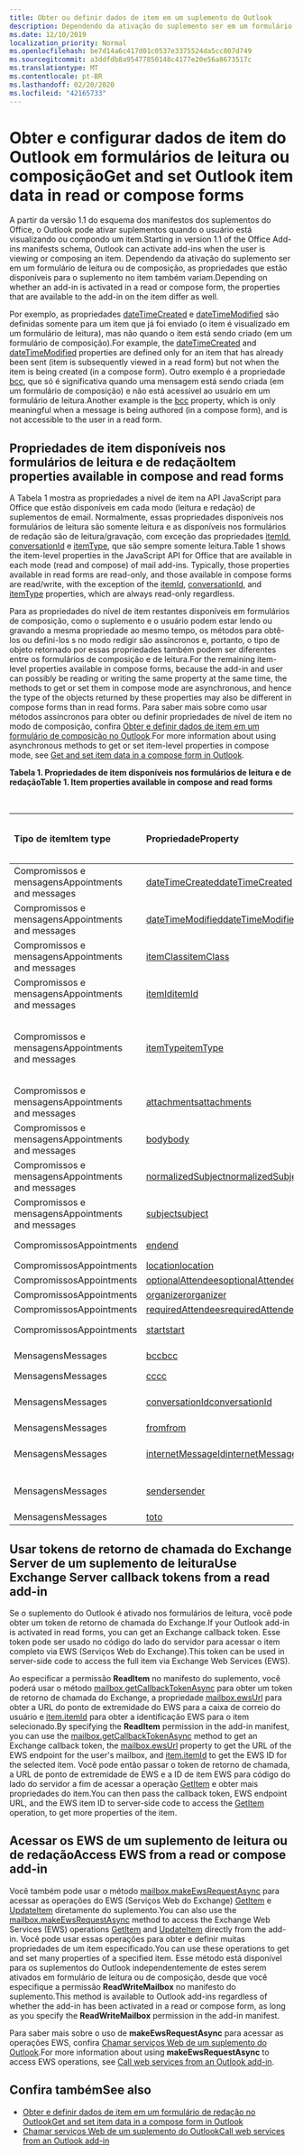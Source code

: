 ```yaml
---
title: Obter ou definir dados de item em um suplemento do Outlook
description: Dependendo da ativação do suplemento ser em um formulário de leitura ou de composição, as propriedades que estão disponíveis para o suplemento no item variam.
ms.date: 12/10/2019
localization_priority: Normal
ms.openlocfilehash: be7d14a6c417d01c0537e3375524da5cc807d749
ms.sourcegitcommit: a3ddfdb8a95477850148c4177e20e56a8673517c
ms.translationtype: MT
ms.contentlocale: pt-BR
ms.lasthandoff: 02/20/2020
ms.locfileid: "42165733"
---
```

# <a name="get-and-set-outlook-item-data-in-read-or-compose-forms"></a><span data-ttu-id="42f4e-103">Obter e configurar dados de item do Outlook em formulários de leitura ou composição</span><span class="sxs-lookup"><span data-stu-id="42f4e-103">Get and set Outlook item data in read or compose forms</span></span>

<span data-ttu-id="42f4e-104">A partir da versão 1.1 do esquema dos manifestos dos suplementos do Office, o Outlook pode ativar suplementos quando o usuário está visualizando ou compondo um item.</span><span class="sxs-lookup"><span data-stu-id="42f4e-104">Starting in version 1.1 of the Office Add-ins manifests schema, Outlook can activate add-ins when the user is viewing or composing an item.</span></span> <span data-ttu-id="42f4e-105">Dependendo da ativação do suplemento ser em um formulário de leitura ou de composição, as propriedades que estão disponíveis para o suplemento no item também variam.</span><span class="sxs-lookup"><span data-stu-id="42f4e-105">Depending on whether an add-in is activated in a read or compose form, the properties that are available to the add-in on the item differ as well.</span></span>

<span data-ttu-id="42f4e-106">Por exemplo, as propriedades [dateTimeCreated](../reference/objectmodel/preview-requirement-set/office.context.mailbox.item.md#properties) e [dateTimeModified](../reference/objectmodel/preview-requirement-set/office.context.mailbox.item.md#properties) são definidas somente para um item que já foi enviado (o item é visualizado em um formulário de leitura), mas não quando o item está sendo criado (em um formulário de composição).</span><span class="sxs-lookup"><span data-stu-id="42f4e-106">For example, the [dateTimeCreated](../reference/objectmodel/preview-requirement-set/office.context.mailbox.item.md#properties) and [dateTimeModified](../reference/objectmodel/preview-requirement-set/office.context.mailbox.item.md#properties) properties are defined only for an item that has already been sent (item is subsequently viewed in a read form) but not when the item is being created (in a compose form).</span></span> <span data-ttu-id="42f4e-107">Outro exemplo é a propriedade [bcc](../reference/objectmodel/preview-requirement-set/office.context.mailbox.item.md#properties), que só é significativa quando uma mensagem está sendo criada (em um formulário de composição) e não está acessível ao usuário em um formulário de leitura.</span><span class="sxs-lookup"><span data-stu-id="42f4e-107">Another example is the [bcc](../reference/objectmodel/preview-requirement-set/office.context.mailbox.item.md#properties) property, which is only meaningful when a message is being authored (in a compose form), and is not accessible to the user in a read form.</span></span>

## <a name="item-properties-available-in-compose-and-read-forms"></a><span data-ttu-id="42f4e-108">Propriedades de item disponíveis nos formulários de leitura e de redação</span><span class="sxs-lookup"><span data-stu-id="42f4e-108">Item properties available in compose and read forms</span></span>

<span data-ttu-id="42f4e-109">A Tabela 1 mostra as propriedades a nível de item na API JavaScript para Office que estão disponíveis em cada modo (leitura e redação) de suplementos de email. Normalmente, essas propriedades disponíveis nos formulários de leitura são somente leitura e as disponíveis nos formulários de redação são de leitura/gravação, com exceção das propriedades [itemId](../reference/objectmodel/preview-requirement-set/office.context.mailbox.item.md#properties), [conversationId](../reference/objectmodel/preview-requirement-set/office.context.mailbox.item.md#properties) e [itemType](../reference/objectmodel/preview-requirement-set/office.context.mailbox.item.md#properties), que são sempre somente leitura.</span><span class="sxs-lookup"><span data-stu-id="42f4e-109">Table 1 shows the item-level properties in the JavaScript API for Office that are available in each mode (read and compose) of mail add-ins. Typically, those properties available in read forms are read-only, and those available in compose forms are read/write, with the exception of the [itemId](../reference/objectmodel/preview-requirement-set/office.context.mailbox.item.md#properties), [conversationId](../reference/objectmodel/preview-requirement-set/office.context.mailbox.item.md#properties), and [itemType](../reference/objectmodel/preview-requirement-set/office.context.mailbox.item.md#properties) properties, which are always read-only regardless.</span></span>

<span data-ttu-id="42f4e-110">Para as propriedades do nível de item restantes disponíveis em formulários de composição, como o suplemento e o usuário podem estar lendo ou gravando a mesma propriedade ao mesmo tempo, os métodos para obtê-los ou defini-los s no modo redigir são assíncronos e, portanto, o tipo de objeto retornado por essas propriedades também podem ser diferentes entre os formulários de composição e de leitura.</span><span class="sxs-lookup"><span data-stu-id="42f4e-110">For the remaining item-level properties available in compose forms, because the add-in and user can possibly be reading or writing the same property at the same time, the methods to get or set them in compose mode are asynchronous, and hence the type of the objects returned by these properties may also be different in compose forms than in read forms.</span></span> <span data-ttu-id="42f4e-111">Para saber mais sobre como usar métodos assíncronos para obter ou definir propriedades de nível de item no modo de composição, confira [Obter e definir dados de item em um formulário de composição no Outlook](get-and-set-item-data-in-a-compose-form.md).</span><span class="sxs-lookup"><span data-stu-id="42f4e-111">For more information about using asynchronous methods to get or set item-level properties in compose mode, see [Get and set item data in a compose form in Outlook](get-and-set-item-data-in-a-compose-form.md).</span></span>


<span data-ttu-id="42f4e-112">**Tabela 1. Propriedades de item disponíveis nos formulários de leitura e de redação**</span><span class="sxs-lookup"><span data-stu-id="42f4e-112">**Table 1. Item properties available in compose and read forms**</span></span>

<br/>

|<span data-ttu-id="42f4e-113">**Tipo de item**</span><span class="sxs-lookup"><span data-stu-id="42f4e-113">**Item type**</span></span>|<span data-ttu-id="42f4e-114">**Propriedade**</span><span class="sxs-lookup"><span data-stu-id="42f4e-114">**Property**</span></span>|<span data-ttu-id="42f4e-115">**Tipo de propriedade nos formulários de leitura**</span><span class="sxs-lookup"><span data-stu-id="42f4e-115">**Property type in read forms**</span></span>|<span data-ttu-id="42f4e-116">**Tipo de propriedade em formulários de redação**</span><span class="sxs-lookup"><span data-stu-id="42f4e-116">**Property type in compose forms**</span></span>|
|:-----|:-----|:-----|:-----|
|<span data-ttu-id="42f4e-117">Compromissos e mensagens</span><span class="sxs-lookup"><span data-stu-id="42f4e-117">Appointments and messages</span></span>|[<span data-ttu-id="42f4e-118">dateTimeCreated</span><span class="sxs-lookup"><span data-stu-id="42f4e-118">dateTimeCreated</span></span>](../reference/objectmodel/preview-requirement-set/office.context.mailbox.item.md#properties)|<span data-ttu-id="42f4e-119">Objeto JavaScript **Date**</span><span class="sxs-lookup"><span data-stu-id="42f4e-119">JavaScript **Date** object</span></span>|<span data-ttu-id="42f4e-120">Propriedade não disponível</span><span class="sxs-lookup"><span data-stu-id="42f4e-120">Property not available</span></span>|
|<span data-ttu-id="42f4e-121">Compromissos e mensagens</span><span class="sxs-lookup"><span data-stu-id="42f4e-121">Appointments and messages</span></span>|[<span data-ttu-id="42f4e-122">dateTimeModified</span><span class="sxs-lookup"><span data-stu-id="42f4e-122">dateTimeModified</span></span>](../reference/objectmodel/preview-requirement-set/office.context.mailbox.item.md#properties)|<span data-ttu-id="42f4e-123">Objeto JavaScript **Date**</span><span class="sxs-lookup"><span data-stu-id="42f4e-123">JavaScript **Date** object</span></span>|<span data-ttu-id="42f4e-124">Propriedade não disponível</span><span class="sxs-lookup"><span data-stu-id="42f4e-124">Property not available</span></span>|
|<span data-ttu-id="42f4e-125">Compromissos e mensagens</span><span class="sxs-lookup"><span data-stu-id="42f4e-125">Appointments and messages</span></span>|[<span data-ttu-id="42f4e-126">itemClass</span><span class="sxs-lookup"><span data-stu-id="42f4e-126">itemClass</span></span>](../reference/objectmodel/preview-requirement-set/office.context.mailbox.item.md#properties)|<span data-ttu-id="42f4e-127">String</span><span class="sxs-lookup"><span data-stu-id="42f4e-127">String</span></span>|<span data-ttu-id="42f4e-128">Propriedade não disponível</span><span class="sxs-lookup"><span data-stu-id="42f4e-128">Property not available</span></span>|
|<span data-ttu-id="42f4e-129">Compromissos e mensagens</span><span class="sxs-lookup"><span data-stu-id="42f4e-129">Appointments and messages</span></span>|[<span data-ttu-id="42f4e-130">itemId</span><span class="sxs-lookup"><span data-stu-id="42f4e-130">itemId</span></span>](../reference/objectmodel/preview-requirement-set/office.context.mailbox.item.md#properties)|<span data-ttu-id="42f4e-131">String</span><span class="sxs-lookup"><span data-stu-id="42f4e-131">String</span></span>|<span data-ttu-id="42f4e-132">Propriedade não disponível</span><span class="sxs-lookup"><span data-stu-id="42f4e-132">Property not available</span></span>|
|<span data-ttu-id="42f4e-133">Compromissos e mensagens</span><span class="sxs-lookup"><span data-stu-id="42f4e-133">Appointments and messages</span></span>|[<span data-ttu-id="42f4e-134">itemType</span><span class="sxs-lookup"><span data-stu-id="42f4e-134">itemType</span></span>](../reference/objectmodel/preview-requirement-set/office.context.mailbox.item.md#properties)|<span data-ttu-id="42f4e-135">Cadeia de caracteres na enumeração [ItemType](/javascript/api/outlook/office.mailboxenums.itemtype)</span><span class="sxs-lookup"><span data-stu-id="42f4e-135">String in [ItemType](/javascript/api/outlook/office.mailboxenums.itemtype) enumeration</span></span>|<span data-ttu-id="42f4e-136">Cadeia de caracteres na enumeração [ItemType](/javascript/api/outlook/office.mailboxenums.itemtype) (somente leitura)</span><span class="sxs-lookup"><span data-stu-id="42f4e-136">String in [ItemType](/javascript/api/outlook/office.mailboxenums.itemtype) enumeration (read only)</span></span>|
|<span data-ttu-id="42f4e-137">Compromissos e mensagens</span><span class="sxs-lookup"><span data-stu-id="42f4e-137">Appointments and messages</span></span>|[<span data-ttu-id="42f4e-138">attachments</span><span class="sxs-lookup"><span data-stu-id="42f4e-138">attachments</span></span>](../reference/objectmodel/preview-requirement-set/office.context.mailbox.item.md#properties)|[<span data-ttu-id="42f4e-139">AttachmentDetails</span><span class="sxs-lookup"><span data-stu-id="42f4e-139">AttachmentDetails</span></span>](/javascript/api/outlook/office.attachmentdetails)|<span data-ttu-id="42f4e-140">Propriedade não disponível</span><span class="sxs-lookup"><span data-stu-id="42f4e-140">Property not available</span></span>|
|<span data-ttu-id="42f4e-141">Compromissos e mensagens</span><span class="sxs-lookup"><span data-stu-id="42f4e-141">Appointments and messages</span></span>|[<span data-ttu-id="42f4e-142">body</span><span class="sxs-lookup"><span data-stu-id="42f4e-142">body</span></span>](../reference/objectmodel/preview-requirement-set/office.context.mailbox.item.md#properties)|[<span data-ttu-id="42f4e-143">Body</span><span class="sxs-lookup"><span data-stu-id="42f4e-143">Body</span></span>](/javascript/api/outlook/office.body)|[<span data-ttu-id="42f4e-144">Body</span><span class="sxs-lookup"><span data-stu-id="42f4e-144">Body</span></span>](/javascript/api/outlook/office.body)|
|<span data-ttu-id="42f4e-145">Compromissos e mensagens</span><span class="sxs-lookup"><span data-stu-id="42f4e-145">Appointments and messages</span></span>|[<span data-ttu-id="42f4e-146">normalizedSubject</span><span class="sxs-lookup"><span data-stu-id="42f4e-146">normalizedSubject</span></span>](../reference/objectmodel/preview-requirement-set/office.context.mailbox.item.md#properties)|<span data-ttu-id="42f4e-147">String</span><span class="sxs-lookup"><span data-stu-id="42f4e-147">String</span></span>|<span data-ttu-id="42f4e-148">Propriedade não disponível</span><span class="sxs-lookup"><span data-stu-id="42f4e-148">Property not available</span></span>|
|<span data-ttu-id="42f4e-149">Compromissos e mensagens</span><span class="sxs-lookup"><span data-stu-id="42f4e-149">Appointments and messages</span></span>|[<span data-ttu-id="42f4e-150">subject</span><span class="sxs-lookup"><span data-stu-id="42f4e-150">subject</span></span>](../reference/objectmodel/preview-requirement-set/office.context.mailbox.item.md#properties)|<span data-ttu-id="42f4e-151">String</span><span class="sxs-lookup"><span data-stu-id="42f4e-151">String</span></span>|[<span data-ttu-id="42f4e-152">Subject</span><span class="sxs-lookup"><span data-stu-id="42f4e-152">Subject</span></span>](/javascript/api/outlook/office.subject)|
|<span data-ttu-id="42f4e-153">Compromissos</span><span class="sxs-lookup"><span data-stu-id="42f4e-153">Appointments</span></span>|[<span data-ttu-id="42f4e-154">end</span><span class="sxs-lookup"><span data-stu-id="42f4e-154">end</span></span>](../reference/objectmodel/preview-requirement-set/office.context.mailbox.item.md#properties)|<span data-ttu-id="42f4e-155">Objeto JavaScript **Date**</span><span class="sxs-lookup"><span data-stu-id="42f4e-155">JavaScript **Date** object</span></span>|[<span data-ttu-id="42f4e-156">Time</span><span class="sxs-lookup"><span data-stu-id="42f4e-156">Time</span></span>](/javascript/api/outlook/office.time)|
|<span data-ttu-id="42f4e-157">Compromissos</span><span class="sxs-lookup"><span data-stu-id="42f4e-157">Appointments</span></span>|[<span data-ttu-id="42f4e-158">location</span><span class="sxs-lookup"><span data-stu-id="42f4e-158">location</span></span>](../reference/objectmodel/preview-requirement-set/office.context.mailbox.item.md#properties)|<span data-ttu-id="42f4e-159">String</span><span class="sxs-lookup"><span data-stu-id="42f4e-159">String</span></span>|[<span data-ttu-id="42f4e-160">Location</span><span class="sxs-lookup"><span data-stu-id="42f4e-160">Location</span></span>](/javascript/api/outlook/office.location)|
|<span data-ttu-id="42f4e-161">Compromissos</span><span class="sxs-lookup"><span data-stu-id="42f4e-161">Appointments</span></span>|[<span data-ttu-id="42f4e-162">optionalAttendees</span><span class="sxs-lookup"><span data-stu-id="42f4e-162">optionalAttendees</span></span>](../reference/objectmodel/preview-requirement-set/office.context.mailbox.item.md#properties)|[<span data-ttu-id="42f4e-163">EmailAddressDetails</span><span class="sxs-lookup"><span data-stu-id="42f4e-163">EmailAddressDetails</span></span>](/javascript/api/outlook/office.emailaddressdetails)|[<span data-ttu-id="42f4e-164">Recipients</span><span class="sxs-lookup"><span data-stu-id="42f4e-164">Recipients</span></span>](/javascript/api/outlook/office.recipients)|
|<span data-ttu-id="42f4e-165">Compromissos</span><span class="sxs-lookup"><span data-stu-id="42f4e-165">Appointments</span></span>|[<span data-ttu-id="42f4e-166">organizer</span><span class="sxs-lookup"><span data-stu-id="42f4e-166">organizer</span></span>](../reference/objectmodel/preview-requirement-set/office.context.mailbox.item.md#properties)|[<span data-ttu-id="42f4e-167">EmailAddressDetails</span><span class="sxs-lookup"><span data-stu-id="42f4e-167">EmailAddressDetails</span></span>](/javascript/api/outlook/office.emailaddressdetails)|[<span data-ttu-id="42f4e-168">Organizador</span><span class="sxs-lookup"><span data-stu-id="42f4e-168">Organizer</span></span>](/javascript/api/outlook/office.organizer)|
|<span data-ttu-id="42f4e-169">Compromissos</span><span class="sxs-lookup"><span data-stu-id="42f4e-169">Appointments</span></span>|[<span data-ttu-id="42f4e-170">requiredAttendees</span><span class="sxs-lookup"><span data-stu-id="42f4e-170">requiredAttendees</span></span>](../reference/objectmodel/preview-requirement-set/office.context.mailbox.item.md#properties)|[<span data-ttu-id="42f4e-171">EmailAddressDetails</span><span class="sxs-lookup"><span data-stu-id="42f4e-171">EmailAddressDetails</span></span>](/javascript/api/outlook/office.emailaddressdetails)|[<span data-ttu-id="42f4e-172">Recipients</span><span class="sxs-lookup"><span data-stu-id="42f4e-172">Recipients</span></span>](/javascript/api/outlook/office.recipients)|
|<span data-ttu-id="42f4e-173">Compromissos</span><span class="sxs-lookup"><span data-stu-id="42f4e-173">Appointments</span></span>|[<span data-ttu-id="42f4e-174">start</span><span class="sxs-lookup"><span data-stu-id="42f4e-174">start</span></span>](../reference/objectmodel/preview-requirement-set/office.context.mailbox.item.md#properties)|<span data-ttu-id="42f4e-175">Objeto JavaScript **Date**</span><span class="sxs-lookup"><span data-stu-id="42f4e-175">JavaScript **Date** object</span></span>|[<span data-ttu-id="42f4e-176">Time</span><span class="sxs-lookup"><span data-stu-id="42f4e-176">Time</span></span>](/javascript/api/outlook/office.time)|
|<span data-ttu-id="42f4e-177">Mensagens</span><span class="sxs-lookup"><span data-stu-id="42f4e-177">Messages</span></span>|[<span data-ttu-id="42f4e-178">bcc</span><span class="sxs-lookup"><span data-stu-id="42f4e-178">bcc</span></span>](../reference/objectmodel/preview-requirement-set/office.context.mailbox.item.md#properties)|<span data-ttu-id="42f4e-179">Propriedade não disponível</span><span class="sxs-lookup"><span data-stu-id="42f4e-179">Property not available</span></span>|[<span data-ttu-id="42f4e-180">Destinatários</span><span class="sxs-lookup"><span data-stu-id="42f4e-180">Recipients</span></span>](/javascript/api/outlook/office.recipients)|
|<span data-ttu-id="42f4e-181">Mensagens</span><span class="sxs-lookup"><span data-stu-id="42f4e-181">Messages</span></span>|[<span data-ttu-id="42f4e-182">cc</span><span class="sxs-lookup"><span data-stu-id="42f4e-182">cc</span></span>](../reference/objectmodel/preview-requirement-set/office.context.mailbox.item.md#properties)|[<span data-ttu-id="42f4e-183">EmailAddressDetails</span><span class="sxs-lookup"><span data-stu-id="42f4e-183">EmailAddressDetails</span></span>](/javascript/api/outlook/office.emailaddressdetails)|[<span data-ttu-id="42f4e-184">Destinatários</span><span class="sxs-lookup"><span data-stu-id="42f4e-184">Recipients</span></span>](/javascript/api/outlook/office.recipients)|
|<span data-ttu-id="42f4e-185">Mensagens</span><span class="sxs-lookup"><span data-stu-id="42f4e-185">Messages</span></span>|[<span data-ttu-id="42f4e-186">conversationId</span><span class="sxs-lookup"><span data-stu-id="42f4e-186">conversationId</span></span>](../reference/objectmodel/preview-requirement-set/office.context.mailbox.item.md#properties)|<span data-ttu-id="42f4e-187">String</span><span class="sxs-lookup"><span data-stu-id="42f4e-187">String</span></span>|<span data-ttu-id="42f4e-188">Cadeia de caracteres (somente leitura)</span><span class="sxs-lookup"><span data-stu-id="42f4e-188">String (read only)</span></span>|
|<span data-ttu-id="42f4e-189">Mensagens</span><span class="sxs-lookup"><span data-stu-id="42f4e-189">Messages</span></span>|[<span data-ttu-id="42f4e-190">from</span><span class="sxs-lookup"><span data-stu-id="42f4e-190">from</span></span>](../reference/objectmodel/preview-requirement-set/office.context.mailbox.item.md#properties)|[<span data-ttu-id="42f4e-191">EmailAddressDetails</span><span class="sxs-lookup"><span data-stu-id="42f4e-191">EmailAddressDetails</span></span>](/javascript/api/outlook/office.emailaddressdetails)|[<span data-ttu-id="42f4e-192">De</span><span class="sxs-lookup"><span data-stu-id="42f4e-192">From</span></span>](/javascript/api/outlook/office.from)|
|<span data-ttu-id="42f4e-193">Mensagens</span><span class="sxs-lookup"><span data-stu-id="42f4e-193">Messages</span></span>|[<span data-ttu-id="42f4e-194">internetMessageId</span><span class="sxs-lookup"><span data-stu-id="42f4e-194">internetMessageId</span></span>](../reference/objectmodel/preview-requirement-set/office.context.mailbox.item.md#properties)|<span data-ttu-id="42f4e-195">Inteiro</span><span class="sxs-lookup"><span data-stu-id="42f4e-195">Integer</span></span>|<span data-ttu-id="42f4e-196">Propriedade não disponível</span><span class="sxs-lookup"><span data-stu-id="42f4e-196">Property not available</span></span>|
|<span data-ttu-id="42f4e-197">Mensagens</span><span class="sxs-lookup"><span data-stu-id="42f4e-197">Messages</span></span>|[<span data-ttu-id="42f4e-198">sender</span><span class="sxs-lookup"><span data-stu-id="42f4e-198">sender</span></span>](../reference/objectmodel/preview-requirement-set/office.context.mailbox.item.md#properties)|[<span data-ttu-id="42f4e-199">EmailAddressDetails</span><span class="sxs-lookup"><span data-stu-id="42f4e-199">EmailAddressDetails</span></span>](/javascript/api/outlook/office.emailaddressdetails)|<span data-ttu-id="42f4e-200">Propriedade não disponível</span><span class="sxs-lookup"><span data-stu-id="42f4e-200">Property not available</span></span>|
|<span data-ttu-id="42f4e-201">Mensagens</span><span class="sxs-lookup"><span data-stu-id="42f4e-201">Messages</span></span>|[<span data-ttu-id="42f4e-202">to</span><span class="sxs-lookup"><span data-stu-id="42f4e-202">to</span></span>](../reference/objectmodel/preview-requirement-set/office.context.mailbox.item.md#properties)|[<span data-ttu-id="42f4e-203">EmailAddressDetails</span><span class="sxs-lookup"><span data-stu-id="42f4e-203">EmailAddressDetails</span></span>](/javascript/api/outlook/office.emailaddressdetails)|[<span data-ttu-id="42f4e-204">Destinatários</span><span class="sxs-lookup"><span data-stu-id="42f4e-204">Recipients</span></span>](/javascript/api/outlook/office.recipients)|

## <a name="use-exchange-server-callback-tokens-from-a-read-add-in"></a><span data-ttu-id="42f4e-205">Usar tokens de retorno de chamada do Exchange Server de um suplemento de leitura</span><span class="sxs-lookup"><span data-stu-id="42f4e-205">Use Exchange Server callback tokens from a read add-in</span></span>

<span data-ttu-id="42f4e-206">Se o suplemento do Outlook é ativado nos formulários de leitura, você pode obter um token de retorno de chamada do Exchange.</span><span class="sxs-lookup"><span data-stu-id="42f4e-206">If your Outlook add-in is activated in read forms, you can get an Exchange callback token.</span></span> <span data-ttu-id="42f4e-207">Esse token pode ser usado no código do lado do servidor para acessar o item completo via EWS (Serviços Web do Exchange).</span><span class="sxs-lookup"><span data-stu-id="42f4e-207">This token can be used in server-side code to access the full item via Exchange Web Services (EWS).</span></span>

<span data-ttu-id="42f4e-208">Ao especificar a permissão **ReadItem** no manifesto do suplemento, você poderá usar o método [mailbox.getCallbackTokenAsync](../reference/objectmodel/preview-requirement-set/office.context.mailbox.md#methods) para obter um token de retorno de chamada do Exchange, a propriedade [mailbox.ewsUrl](../reference/objectmodel/preview-requirement-set/office.context.mailbox.md#properties) para obter a URL do ponto de extremidade do EWS para a caixa de correio do usuário e [item.itemId](../reference/objectmodel/preview-requirement-set/office.context.mailbox.item.md#properties) para obter a identificação EWS para o item selecionado.</span><span class="sxs-lookup"><span data-stu-id="42f4e-208">By specifying the **ReadItem** permission in the add-in manifest, you can use the [mailbox.getCallbackTokenAsync](../reference/objectmodel/preview-requirement-set/office.context.mailbox.md#methods) method to get an Exchange callback token, the [mailbox.ewsUrl](../reference/objectmodel/preview-requirement-set/office.context.mailbox.md#properties) property to get the URL of the EWS endpoint for the user's mailbox, and [item.itemId](../reference/objectmodel/preview-requirement-set/office.context.mailbox.item.md#properties) to get the EWS ID for the selected item.</span></span> <span data-ttu-id="42f4e-209">Você pode então passar o token de retorno de chamada, a URL de ponto de extremidade de EWS e a ID de item EWS para código do lado do servidor a fim de acessar a operação [GetItem](/exchange/client-developer/web-service-reference/getitem-operation) e obter mais propriedades do item.</span><span class="sxs-lookup"><span data-stu-id="42f4e-209">You can then pass the callback token, EWS endpoint URL, and the EWS item ID to server-side code to access the [GetItem](/exchange/client-developer/web-service-reference/getitem-operation) operation, to get more properties of the item.</span></span>


## <a name="access-ews-from-a-read-or-compose-add-in"></a><span data-ttu-id="42f4e-210">Acessar os EWS de um suplemento de leitura ou de redação</span><span class="sxs-lookup"><span data-stu-id="42f4e-210">Access EWS from a read or compose add-in</span></span>

<span data-ttu-id="42f4e-211">Você também pode usar o método [mailbox.makeEwsRequestAsync](../reference/objectmodel/preview-requirement-set/office.context.mailbox.md#methods) para acessar as operações do EWS (Serviços Web do Exchange) [GetItem](/exchange/client-developer/web-service-reference/getitem-operation) e [UpdateItem](/exchange/client-developer/web-service-reference/updateitem-operation) diretamente do suplemento.</span><span class="sxs-lookup"><span data-stu-id="42f4e-211">You can also use the [mailbox.makeEwsRequestAsync](../reference/objectmodel/preview-requirement-set/office.context.mailbox.md#methods) method to access the Exchange Web Services (EWS) operations [GetItem](/exchange/client-developer/web-service-reference/getitem-operation) and [UpdateItem](/exchange/client-developer/web-service-reference/updateitem-operation) directly from the add-in.</span></span> <span data-ttu-id="42f4e-212">Você pode usar essas operações para obter e definir muitas propriedades de um item especificado.</span><span class="sxs-lookup"><span data-stu-id="42f4e-212">You can use these operations to get and set many properties of a specified item.</span></span> <span data-ttu-id="42f4e-213">Esse método está disponível para os suplementos do Outlook independentemente de estes serem ativados em formulário de leitura ou de composição, desde que você especifique a permissão **ReadWriteMailbox** no manifesto do suplemento.</span><span class="sxs-lookup"><span data-stu-id="42f4e-213">This method is available to Outlook add-ins regardless of whether the add-in has been activated in a read or compose form, as long as you specify the **ReadWriteMailbox** permission in the add-in manifest.</span></span>

<span data-ttu-id="42f4e-214">Para saber mais sobre o uso de **makeEwsRequestAsync** para acessar as operações EWS, confira [Chamar serviços Web de um suplemento do Outlook](web-services.md).</span><span class="sxs-lookup"><span data-stu-id="42f4e-214">For more information about using **makeEwsRequestAsync** to access EWS operations, see [Call web services from an Outlook add-in](web-services.md).</span></span>


## <a name="see-also"></a><span data-ttu-id="42f4e-215">Confira também</span><span class="sxs-lookup"><span data-stu-id="42f4e-215">See also</span></span>

- [<span data-ttu-id="42f4e-216">Obter e definir dados de item em um formulário de redação no Outlook</span><span class="sxs-lookup"><span data-stu-id="42f4e-216">Get and set item data in a compose form in Outlook</span></span>](get-and-set-item-data-in-a-compose-form.md)
- [<span data-ttu-id="42f4e-217">Chamar serviços Web de um suplemento do Outlook</span><span class="sxs-lookup"><span data-stu-id="42f4e-217">Call web services from an Outlook add-in</span></span>](web-services.md)
